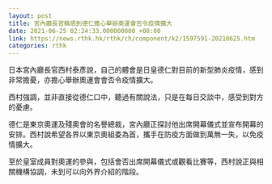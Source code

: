 ```yaml
---
layout: post
title: 宮內廳長官稱感到德仁擔心舉辦奧運會否令疫情擴大
date: 2021-06-25 02:24:33.000000000 +08:00
link: https://news.rthk.hk/rthk/ch/component/k2/1597591-20210625.htm
categories: rthk
---
```


日本宮內廳長官西村泰彥說，自己的體會是日皇德仁對目前的新型肺炎疫情，感到非常擔憂，亦擔心舉辦奧運會會否令疫情擴大。

西村強調，並非直接從德仁口中，聽過有關說法，只是在每日交談中，感受到對方的憂慮。

德仁是東京奧運及殘奧會的名譽總裁，宮內廳正探討他出席開幕儀式並宣布開幕的安排。西村說希望各界以東京奧組委為首，攜手在防疫方面做到萬無一失，以免疫情擴大。

至於皇室成員對奧運的參與，包括會否出席開幕儀式或觀看比賽等，西村說正與相關機構協調，未到可以向外界介紹的階段。
